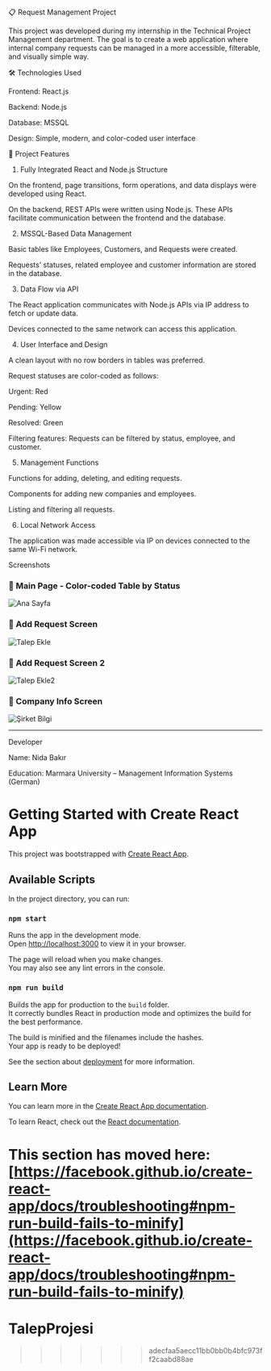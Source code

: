 📋 Request Management Project

This project was developed during my internship in the Technical Project Management department.
The goal is to create a web application where internal company requests can be managed in a more accessible, filterable, and visually simple way.

🛠️ Technologies Used

Frontend: React.js

Backend: Node.js

Database: MSSQL

Design: Simple, modern, and color-coded user interface

📌 Project Features

1. Fully Integrated React and Node.js Structure

On the frontend, page transitions, form operations, and data displays were developed using React.

On the backend, REST APIs were written using Node.js. These APIs facilitate communication between the frontend and the database.

2. MSSQL-Based Data Management

Basic tables like Employees, Customers, and Requests were created.

Requests’ statuses, related employee and customer information are stored in the database.

3. Data Flow via API

The React application communicates with Node.js APIs via IP address to fetch or update data.

Devices connected to the same network can access this application.

4. User Interface and Design

A clean layout with no row borders in tables was preferred.

Request statuses are color-coded as follows:

Urgent: Red

Pending: Yellow

Resolved: Green

Filtering features: Requests can be filtered by status, employee, and customer.

5. Management Functions

Functions for adding, deleting, and editing requests.

Components for adding new companies and employees.

Listing and filtering all requests.

6. Local Network Access

The application was made accessible via IP on devices connected to the same Wi-Fi network.

Screenshots

### 🔹 Main Page - Color-coded Table by Status
![Ana Sayfa](https://github.com/nidabakr/TalepProje/blob/main/ana%20sayfa.jpg)

### 🔹  Add Request Screen
![Talep Ekle](https://github.com/nidabakr/TalepProje/blob/main/talep%20ekle.jpg)

### 🔹  Add Request Screen 2
![Talep Ekle2](https://github.com/nidabakr/TalepProje/blob/main/talep%20ekle2.jpg)

### 🔹 Company Info Screen
![Şirket Bilgi](https://github.com/nidabakr/TalepProje/blob/main/sirket-bilgi.jpg)

---

Developer

Name: Nida Bakır

Education: Marmara University – Management Information Systems (German)


# Getting Started with Create React App

This project was bootstrapped with [Create React App](https://github.com/facebook/create-react-app).

## Available Scripts

In the project directory, you can run:

### `npm start`

Runs the app in the development mode.\
Open [http://localhost:3000](http://localhost:3000) to view it in your browser.

The page will reload when you make changes.\
You may also see any lint errors in the console.

### `npm run build`

Builds the app for production to the `build` folder.\
It correctly bundles React in production mode and optimizes the build for the best performance.

The build is minified and the filenames include the hashes.\
Your app is ready to be deployed!

See the section about [deployment](https://facebook.github.io/create-react-app/docs/deployment) for more information.

## Learn More

You can learn more in the [Create React App documentation](https://facebook.github.io/create-react-app/docs/getting-started).

To learn React, check out the [React documentation](https://reactjs.org/).


This section has moved here: [https://facebook.github.io/create-react-app/docs/troubleshooting#npm-run-build-fails-to-minify](https://facebook.github.io/create-react-app/docs/troubleshooting#npm-run-build-fails-to-minify)
=======
# TalepProjesi
>>>>>>> adecfaa5aecc11bb0bb0b4bfc973ff2caabd88ae
